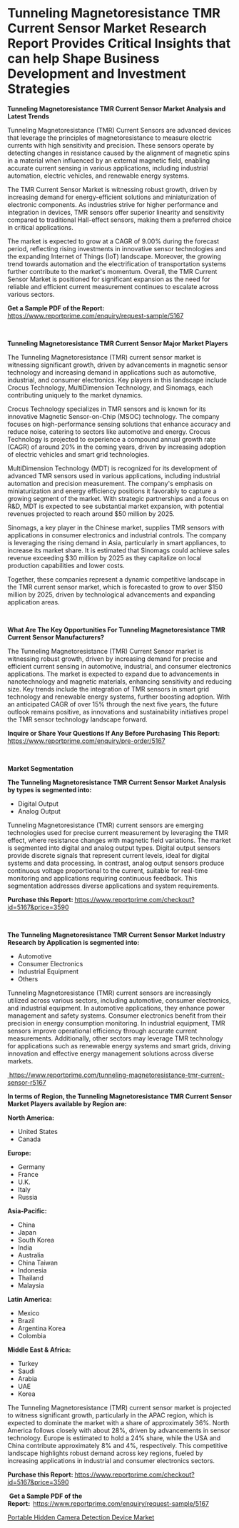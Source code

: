 <p><h1>Tunneling Magnetoresistance TMR Current Sensor Market Research Report Provides Critical Insights that can help Shape Business Development and Investment Strategies</h1></p><p><strong>Tunneling Magnetoresistance TMR Current Sensor Market Analysis and Latest Trends</strong></p>
<p><p>Tunneling Magnetoresistance (TMR) Current Sensors are advanced devices that leverage the principles of magnetoresistance to measure electric currents with high sensitivity and precision. These sensors operate by detecting changes in resistance caused by the alignment of magnetic spins in a material when influenced by an external magnetic field, enabling accurate current sensing in various applications, including industrial automation, electric vehicles, and renewable energy systems.</p><p>The TMR Current Sensor Market is witnessing robust growth, driven by increasing demand for energy-efficient solutions and miniaturization of electronic components. As industries strive for higher performance and integration in devices, TMR sensors offer superior linearity and sensitivity compared to traditional Hall-effect sensors, making them a preferred choice in critical applications. </p><p>The market is expected to grow at a CAGR of 9.00% during the forecast period, reflecting rising investments in innovative sensor technologies and the expanding Internet of Things (IoT) landscape. Moreover, the growing trend towards automation and the electrification of transportation systems further contribute to the market's momentum. Overall, the TMR Current Sensor Market is positioned for significant expansion as the need for reliable and efficient current measurement continues to escalate across various sectors.</p></p>
<p><strong>Get a Sample PDF of the Report:&nbsp;</strong> <a href="https://www.reportprime.com/enquiry/request-sample/5167?utm_campaign=3183&utm_medium=2&utm_source=Github&utm_content=ia&utm_term=24032025&utm_id=tunneling-magnetoresistance-tmr-current-sensor">https://www.reportprime.com/enquiry/request-sample/5167</a></p>
<p>&nbsp;</p>
<p><strong>Tunneling Magnetoresistance TMR Current Sensor Major Market Players</strong></p>
<p><p>The Tunneling Magnetoresistance (TMR) current sensor market is witnessing significant growth, driven by advancements in magnetic sensor technology and increasing demand in applications such as automotive, industrial, and consumer electronics. Key players in this landscape include Crocus Technology, MultiDimension Technology, and Sinomags, each contributing uniquely to the market dynamics.</p><p>Crocus Technology specializes in TMR sensors and is known for its innovative Magnetic Sensor-on-Chip (MSOC) technology. The company focuses on high-performance sensing solutions that enhance accuracy and reduce noise, catering to sectors like automotive and energy. Crocus Technology is projected to experience a compound annual growth rate (CAGR) of around 20% in the coming years, driven by increasing adoption of electric vehicles and smart grid technologies.</p><p>MultiDimension Technology (MDT) is recognized for its development of advanced TMR sensors used in various applications, including industrial automation and precision measurement. The company's emphasis on miniaturization and energy efficiency positions it favorably to capture a growing segment of the market. With strategic partnerships and a focus on R&D, MDT is expected to see substantial market expansion, with potential revenues projected to reach around $50 million by 2025.</p><p>Sinomags, a key player in the Chinese market, supplies TMR sensors with applications in consumer electronics and industrial controls. The company is leveraging the rising demand in Asia, particularly in smart appliances, to increase its market share. It is estimated that Sinomags could achieve sales revenue exceeding $30 million by 2025 as they capitalize on local production capabilities and lower costs.</p><p>Together, these companies represent a dynamic competitive landscape in the TMR current sensor market, which is forecasted to grow to over $150 million by 2025, driven by technological advancements and expanding application areas.</p></p>
<p>&nbsp;</p>
<p><strong>What Are The Key Opportunities For Tunneling Magnetoresistance TMR Current Sensor Manufacturers?</strong></p>
<p><p>The Tunneling Magnetoresistance (TMR) Current Sensor market is witnessing robust growth, driven by increasing demand for precise and efficient current sensing in automotive, industrial, and consumer electronics applications. The market is expected to expand due to advancements in nanotechnology and magnetic materials, enhancing sensitivity and reducing size. Key trends include the integration of TMR sensors in smart grid technology and renewable energy systems, further boosting adoption. With an anticipated CAGR of over 15% through the next five years, the future outlook remains positive, as innovations and sustainability initiatives propel the TMR sensor technology landscape forward.</p></p>
<p><strong>Inquire or Share Your Questions If Any Before Purchasing This Report:</strong> <a href="https://www.reportprime.com/enquiry/pre-order/5167?utm_campaign=3183&utm_medium=2&utm_source=Github&utm_content=ia&utm_term=24032025&utm_id=tunneling-magnetoresistance-tmr-current-sensor">https://www.reportprime.com/enquiry/pre-order/5167</a></p>
<p>&nbsp;</p>
<p><strong>Market Segmentation</strong></p>
<p><strong>The Tunneling Magnetoresistance TMR Current Sensor Market Analysis by types is segmented into:</strong></p>
<p><ul><li>Digital Output</li><li>Analog Output</li></ul></p>
<p><p>Tunneling Magnetoresistance (TMR) current sensors are emerging technologies used for precise current measurement by leveraging the TMR effect, where resistance changes with magnetic field variations. The market is segmented into digital and analog output types. Digital output sensors provide discrete signals that represent current levels, ideal for digital systems and data processing. In contrast, analog output sensors produce continuous voltage proportional to the current, suitable for real-time monitoring and applications requiring continuous feedback. This segmentation addresses diverse applications and system requirements.</p></p>
<p><strong>Purchase this Report:&nbsp;</strong><a href="https://www.reportprime.com/checkout?id=5167&price=3590&utm_campaign=3183&utm_medium=2&utm_source=Github&utm_content=ia&utm_term=24032025&utm_id=tunneling-magnetoresistance-tmr-current-sensor">https://www.reportprime.com/checkout?id=5167&price=3590</a></p>
<p>&nbsp;</p>
<p><strong>The Tunneling Magnetoresistance TMR Current Sensor Market Industry Research by Application is segmented into:</strong></p>
<p><ul><li>Automotive</li><li>Consumer Electronics</li><li>Industrial Equipment</li><li>Others</li></ul></p>
<p><p>Tunneling Magnetoresistance (TMR) current sensors are increasingly utilized across various sectors, including automotive, consumer electronics, and industrial equipment. In automotive applications, they enhance power management and safety systems. Consumer electronics benefit from their precision in energy consumption monitoring. In industrial equipment, TMR sensors improve operational efficiency through accurate current measurements. Additionally, other sectors may leverage TMR technology for applications such as renewable energy systems and smart grids, driving innovation and effective energy management solutions across diverse markets.</p></p>
<p><a href="https://www.reportprime.com/tunneling-magnetoresistance-tmr-current-sensor-r5167?utm_campaign=3183&utm_medium=2&utm_source=Github&utm_content=ia&utm_term=24032025&utm_id=tunneling-magnetoresistance-tmr-current-sensor">&nbsp;https://www.reportprime.com/tunneling-magnetoresistance-tmr-current-sensor-r5167</a></p>
<p><strong>In terms of Region, the Tunneling Magnetoresistance TMR Current Sensor Market Players available by Region are:</strong></p>
<p>
    <p> <strong> North America: </strong>
        <ul>
            <li>United States</li>
            <li>Canada</li>
        </ul>
        </p> 
    <p> <strong> Europe: </strong>
        <ul>
            <li>Germany</li>
            <li>France</li>
            <li>U.K.</li>
            <li>Italy</li>
            <li>Russia</li>
        </ul>
        </p> 
    <p> <strong> Asia-Pacific: </strong>
        <ul>
            <li>China</li>
            <li>Japan</li>
            <li>South Korea</li>
            <li>India</li>
            <li>Australia</li>
            <li>China Taiwan</li>
            <li>Indonesia</li>
            <li>Thailand</li>
            <li>Malaysia</li>
        </ul>
        </p> 
    <p> <strong> Latin America: </strong>
        <ul>
            <li>Mexico</li>
            <li>Brazil</li>
            <li>Argentina Korea</li>
            <li>Colombia</li>
        </ul>
        </p> 
    <p> <strong> Middle East & Africa: </strong>
        <ul>
            <li>Turkey</li>
            <li>Saudi</li>
            <li>Arabia</li>
            <li>UAE</li>
            <li>Korea</li>
        </ul>
    </p>
    </p>
<p><p>The Tunneling Magnetoresistance (TMR) current sensor market is projected to witness significant growth, particularly in the APAC region, which is expected to dominate the market with a share of approximately 36%. North America follows closely with about 28%, driven by advancements in sensor technology. Europe is estimated to hold a 24% share, while the USA and China contribute approximately 8% and 4%, respectively. This competitive landscape highlights robust demand across key regions, fueled by increasing applications in industrial and consumer electronics sectors.</p></p>
<p><strong>Purchase this Report: </strong><a href="https://www.reportprime.com/checkout?id=5167&price=3590&utm_campaign=3183&utm_medium=2&utm_source=Github&utm_content=ia&utm_term=24032025&utm_id=tunneling-magnetoresistance-tmr-current-sensor">https://www.reportprime.com/checkout?id=5167&price=3590</a></p>
<p>&nbsp;<strong>Get a Sample PDF of the Report:&nbsp;&nbsp;</strong><a href="https://www.reportprime.com/enquiry/request-sample/5167?utm_campaign=3183&utm_medium=2&utm_source=Github&utm_content=ia&utm_term=24032025&utm_id=tunneling-magnetoresistance-tmr-current-sensor">https://www.reportprime.com/enquiry/request-sample/5167</a></p>
<p><strong></strong></p>
<p><p><a href="https://github.com/nacrehuipie/Market-Research-Report-List-1/blob/main/portable-hidden-camera-detection-device-market.md?utm_campaign=3183&utm_medium=2&utm_source=Github&utm_content=ia&utm_term=24032025&utm_id=tunneling-magnetoresistance-tmr-current-sensor">Portable Hidden Camera Detection Device Market</a></p></p>